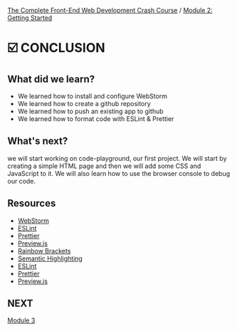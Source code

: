 [The Complete Front-End Web Development Crash Course](../README.md) / [Module 2: Getting Started](/README.md)

# ☑️ CONCLUSION

## What did we learn?
- We learned how to install and configure WebStorm
- We learned how to create a github repository
- We learned how to push an existing app to github
- We learned how to format code with ESLint & Prettier

## What's next?
we will start working on code-playground, our first project. We will start by creating a simple HTML page and then we will add some CSS and JavaScript to it. We will also learn how to use the browser console to debug our code.

## Resources
- [WebStorm](https://www.jetbrains.com/webstorm/)
- [ESLint](https://eslint.org/)
- [Prettier](https://prettier.io/)
- [Preview.js](https://plugins.jetbrains.com/plugin/18384-preview-js)
- [Rainbow Brackets](https://plugins.jetbrains.com/plugin/10080-rainbow-brackets)
- [Semantic Highlighting](https://www.jetbrains.com/help/webstorm/semantic-highlighting.html)
- [ESLint](https://eslint.org/)
- [Prettier](https://prettier.io/)
- [Preview.js](https://plugins.jetbrains.com/plugin/18384-preview-js)

## NEXT
[Module 3](../module_03/README.md)